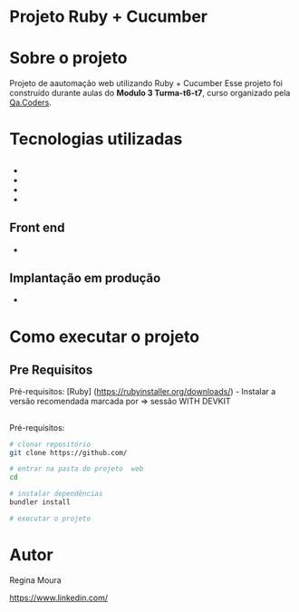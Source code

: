 # Projeto Ruby + Cucumber

# Sobre o projeto
Projeto de aautomação web utilizando Ruby + Cucumber
Esse projeto foi construído durante aulas do **Modulo 3 Turma-t6-t7**, curso organizado pela [Qa.Coders](https://qacoders.com "Site da Qa.Coders").

## 

# Tecnologias utilizadas
## 
- 
- 
- 
- 
## Front end
- 

## Implantação em produção
- 

# Como executar o projeto

## Pre Requisitos
Pré-requisitos: 
[Ruby] (https://rubyinstaller.org/downloads/) - Instalar a versão recomendada  marcada por => sessão WITH DEVKIT


## 
Pré-requisitos:

```bash
# clonar repositório
git clone https://github.com/

# entrar na pasta do projeto  web
cd 

# instalar dependências
bundler install

# executar o projeto

```

# Autor

Regina Moura

https://www.linkedin.com/